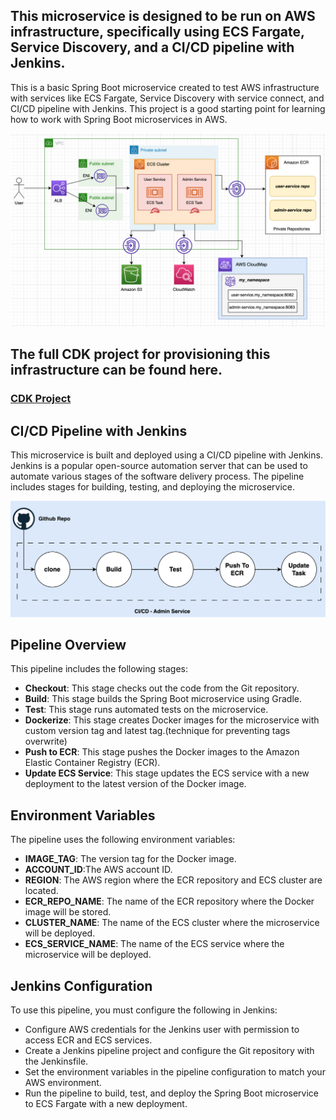 ## This microservice is designed to be run on AWS infrastructure, specifically using ECS Fargate, Service Discovery, and a CI/CD pipeline with Jenkins.

This is a basic Spring Boot microservice created to test AWS infrastructure with services like ECS Fargate, Service Discovery with service connect, and CI/CD pipeline with Jenkins. This project is a good starting point for learning how to work with Spring Boot microservices in AWS.

![Alt text](images/arch.png?raw=true "Optional Title")

## The full CDK project for provisioning this infrastructure can be found here.
### [CDK Project](https://github.com/peaqock-financials/cdk-fargate-alb-project.git)



## CI/CD Pipeline with Jenkins

This microservice is built and deployed using a CI/CD pipeline with Jenkins. Jenkins is a popular open-source automation server that can be used to automate various stages of the software delivery process. The pipeline includes stages for building, testing, and deploying the microservice.

![Alt text](images/pipe.png?raw=true "Optional Title")

## Pipeline Overview

This pipeline includes the following stages:

* **Checkout**: This stage checks out the code from the Git repository.
* **Build**: This stage builds the Spring Boot microservice using Gradle.
* **Test**: This stage runs automated tests on the microservice.
* **Dockerize**: This stage creates Docker images for the microservice with custom version tag and latest tag.(technique for preventing tags overwrite)
* **Push to ECR**: This stage pushes the Docker images to the Amazon Elastic Container Registry (ECR).
* **Update ECS Service**: This stage updates the ECS service with a new deployment to the latest version of the Docker image.

## Environment Variables

The pipeline uses the following environment variables:

* **IMAGE_TAG**: The version tag for the Docker image.
* **ACCOUNT_ID**:The AWS account ID.
* **REGION**: The AWS region where the ECR repository and ECS cluster are located.
* **ECR_REPO_NAME**: The name of the ECR repository where the Docker image will be stored.
* **CLUSTER_NAME**: The name of the ECS cluster where the microservice will be deployed.
* **ECS_SERVICE_NAME**: The name of the ECS service where the microservice will be deployed.

## Jenkins Configuration

To use this pipeline, you must configure the following in Jenkins:

* Configure AWS credentials for the Jenkins user with permission to access ECR and ECS services.
* Create a Jenkins pipeline project and configure the Git repository with the Jenkinsfile.
* Set the environment variables in the pipeline configuration to match your AWS environment.
* Run the pipeline to build, test, and deploy the Spring Boot microservice to ECS Fargate with a new deployment.
